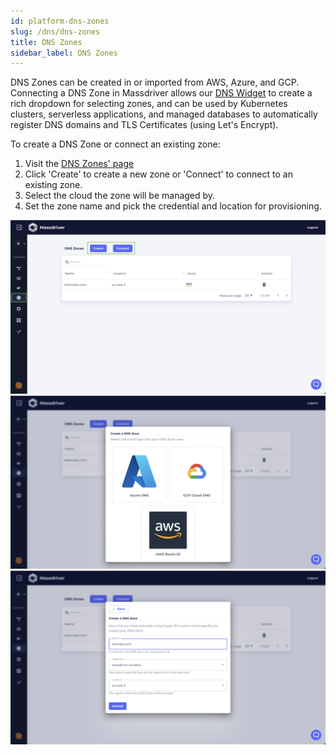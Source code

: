 ```yaml
---
id: platform-dns-zones
slug: /dns/dns-zones
title: DNS Zones
sidebar_label: DNS Zones
---
```


DNS Zones can be created in or imported from AWS, Azure, and GCP. Connecting a DNS Zone in Massdriver allows our [DNS Widget](/bundles/custom-widgets-and-fields#dns-zones) to create a rich dropdown for selecting zones, and can be used by Kubernetes clusters, serverless applications, and managed databases to automatically register DNS domains and TLS Certificates (using Let's Encrypt).

To create a DNS Zone or connect an existing zone:

1. Visit the [DNS Zones' page](https://app.massdriver.cloud/dns-zones)
2. Click 'Create' to create a new zone or 'Connect' to connect to an existing zone.
3. Select the cloud the zone will be managed by.
4. Set the zone name and pick the credential and location for provisioning.

![](./dns-create-connect.png)
![](./dns-pick-cloud.png)
![](./dns-form.png)
